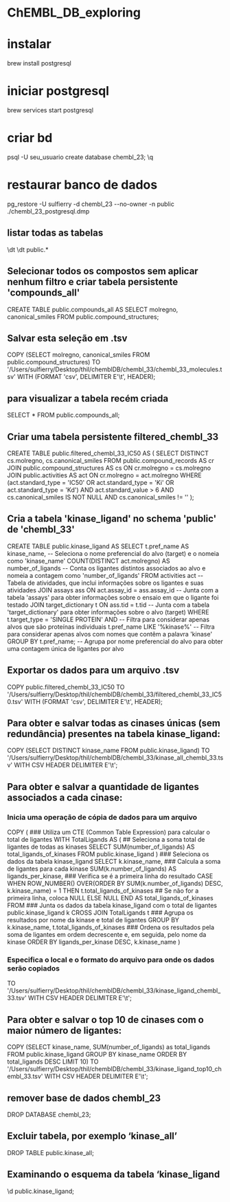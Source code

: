 # ChEMBL_DB_exploring

# instalar
brew install postgresql

# iniciar postgresql
brew services start postgresql

# criar bd
psql -U seu_usuario
create database chembl_23;
\q

# restaurar banco de dados
pg_restore -U sulfierry -d chembl_23 --no-owner -n public ./chembl_23_postgresql.dmp

## listar todas as tabelas
\dt
\dt public.*



## Selecionar todos os compostos sem aplicar nenhum filtro e criar tabela persistente 'compounds_all'
CREATE TABLE public.compounds_all AS
SELECT molregno, canonical_smiles
FROM public.compound_structures;

## Salvar esta seleção em .tsv
COPY (SELECT molregno, canonical_smiles FROM public.compound_structures) TO '/Users/sulfierry/Desktop/thil/chemblDB/chembl_33/chembl_33_molecules.tsv' WITH (FORMAT 'csv', DELIMITER E'\t', HEADER);

## para visualizar a tabela recém criada
SELECT * FROM public.compounds_all;

## Criar uma tabela persistente filtered_chembl_33
CREATE TABLE public.filtered_chembl_33_IC50 AS (
    SELECT DISTINCT cs.molregno, cs.canonical_smiles
    FROM public.compound_records AS cr
    JOIN public.compound_structures AS cs ON cr.molregno = cs.molregno
    JOIN public.activities AS act ON cr.molregno = act.molregno
    WHERE (act.standard_type = 'IC50' OR act.standard_type = 'Ki' OR act.standard_type = 'Kd') 
    AND act.standard_value > 6
    AND cs.canonical_smiles IS NOT NULL AND cs.canonical_smiles != ''
);


## Cria a tabela 'kinase_ligand' no schema 'public' de 'chembl_33'
CREATE TABLE public.kinase_ligand AS
SELECT 
    t.pref_name AS kinase_name,            			          -- Seleciona o nome preferencial do alvo (target) e o nomeia como 'kinase_name'
    COUNT(DISTINCT act.molregno) AS number_of_ligands  -- Conta os ligantes distintos associados ao alvo e nomeia a contagem como 'number_of_ligands'
FROM 
    activities act                       				           -- Tabela de atividades, que inclui informações sobre os ligantes e suas atividades
JOIN 
    assays ass ON act.assay_id = ass.assay_id                        -- Junta com a tabela 'assays' para obter informações sobre o ensaio em que o ligante foi testado
JOIN 
    target_dictionary t ON ass.tid = t.tid                                      -- Junta com a tabela 'target_dictionary' para obter informações sobre o alvo (target)
WHERE 
    t.target_type = 'SINGLE PROTEIN' AND                              -- Filtra para considerar apenas alvos que são proteínas individuais
    t.pref_name LIKE '%kinase%'                                               -- Filtra para considerar apenas alvos com nomes que contêm a palavra 'kinase'
GROUP BY 
    t.pref_name;                                                                          -- Agrupa por nome preferencial do alvo para obter uma contagem única de ligantes por alvo


## Exportar os dados para um arquivo .tsv
COPY public.filtered_chembl_33_IC50 TO '/Users/sulfierry/Desktop/thil/chemblDB/chembl_33/filtered_chembl_33_IC50.tsv' WITH (FORMAT 'csv', DELIMITER E'\t', HEADER);


## Para obter e salvar todas as cinases únicas (sem redundância) presentes na tabela kinase_ligand:
COPY (SELECT DISTINCT kinase_name FROM public.kinase_ligand) TO '/Users/sulfierry/Desktop/thil/chemblDB/chembl_33/kinase_all_chembl_33.tsv' WITH CSV HEADER DELIMITER E'\t';

## Para obter e salvar a quantidade de ligantes associados a cada cinase: 
### Inicia uma operação de cópia de dados para um arquivo
COPY (
    ### Utiliza um CTE (Common Table Expression) para calcular o total de ligantes
    WITH TotalLigands AS (
        ## Seleciona a soma total de ligantes de todas as kinases
        SELECT SUM(number_of_ligands) AS total_ligands_of_kinases
        FROM public.kinase_ligand
    )
    ### Seleciona os dados da tabela kinase_ligand
    SELECT 
        k.kinase_name, 
        ### Calcula a soma de ligantes para cada kinase
        SUM(k.number_of_ligands) AS ligands_per_kinase,
        ### Verifica se é a primeira linha do resultado
        CASE
            WHEN ROW_NUMBER() OVER(ORDER BY SUM(k.number_of_ligands) DESC, k.kinase_name) = 1 THEN t.total_ligands_of_kinases
            ## Se não for a primeira linha, coloca NULL
            ELSE NULL
        END AS total_ligands_of_kinases
    FROM 
        ### Junta os dados da tabela kinase_ligand com o total de ligantes
        public.kinase_ligand k
    CROSS JOIN TotalLigands t
    ### Agrupa os resultados por nome da kinase e total de ligantes
    GROUP BY 
        k.kinase_name, t.total_ligands_of_kinases 
    ### Ordena os resultados pela soma de ligantes em ordem decrescente e, em seguida, pelo nome da kinase
    ORDER BY 
        ligands_per_kinase DESC, k.kinase_name
)
### Especifica o local e o formato do arquivo para onde os dados serão copiados
TO '/Users/sulfierry/Desktop/thil/chemblDB/chembl_33/kinase_ligand_chembl_33.tsv' WITH CSV HEADER DELIMITER E'\t';

## Para obter e salvar o top 10 de cinases com o maior número de ligantes: 
COPY (SELECT kinase_name, SUM(number_of_ligands) as total_ligands FROM public.kinase_ligand GROUP BY kinase_name ORDER BY total_ligands DESC LIMIT 10) TO '/Users/sulfierry/Desktop/thil/chemblDB/chembl_33/kinase_ligand_top10_chembl_33.tsv' WITH CSV HEADER DELIMITER E'\t';


## remover base de dados chembl_23
DROP DATABASE chembl_23;

## Excluir tabela, por exemplo ‘kinase_all’
DROP TABLE public.kinase_all;

## Examinando o esquema da tabela ‘kinase_ligand
\d public.kinase_ligand;

